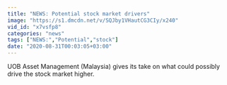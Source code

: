 ```yaml
---
title: "NEWS: Potential stock market drivers"
image: "https://s1.dmcdn.net/v/SQJby1VHautCG3CIy/x240"
vid_id: "x7vsfp8"
categories: "news"
tags: ["NEWS:","Potential","stock"]
date: "2020-08-31T00:03:05+03:00"
---
```

UOB Asset Management (Malaysia) gives its take on what could possibly drive the stock market higher.  <br>

